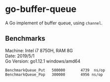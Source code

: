 # go-buffer-queue
A  Go implement of buffer queue, using `channel`. <br/>

## Benchmarks

Machine: Intel i7 8750H, RAM 8G <br/>
Date: 2019/5/1 <br/>
Go Version: go1.12.1 windows/amd64 <br/>

```
BenchmarkQueue_Put   500000	      4739  ns/op
BenchmarkQueue_Pop   300000	      4956 ns/op
```
